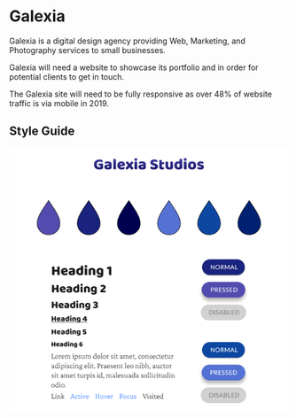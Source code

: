 # Galexia

Galexia is a digital design agency providing Web, Marketing, and Photography services to small businesses.

Galexia will need a website to showcase its portfolio and in order for potential clients to get in touch.

The Galexia site will need to be fully responsive as over 48% of website traffic is via mobile in 2019.

## Style Guide

![Stye Guide](docs/img/Frame.png)